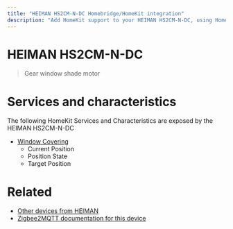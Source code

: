 ```yaml
---
title: "HEIMAN HS2CM-N-DC Homebridge/HomeKit integration"
description: "Add HomeKit support to your HEIMAN HS2CM-N-DC, using Homebridge, Zigbee2MQTT and homebridge-z2m."
---
```

<!---
This file has been GENERATED using src/docgen/docgen.ts
DO NOT EDIT THIS FILE MANUALLY!
-->
# HEIMAN HS2CM-N-DC
> Gear window shade motor


# Services and characteristics
The following HomeKit Services and Characteristics are exposed by
the HEIMAN HS2CM-N-DC

* [Window Covering](../../cover.md)
  * Current Position
  * Position State
  * Target Position


# Related
* [Other devices from HEIMAN](../index.md#heiman)
* [Zigbee2MQTT documentation for this device](https://www.zigbee2mqtt.io/devices/HS2CM-N-DC.html)